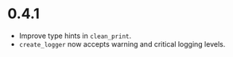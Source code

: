 # 0.4.1
- Improve type hints in `clean_print`.
- `create_logger` now accepts warning and critical logging levels.
